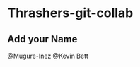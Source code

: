 <!-- feature, chore, refactor, bugfix -->
# Thrashers-git-collab

## Add your Name

@Mugure-Inez
@Kevin Bett
